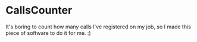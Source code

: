# CallsCounter
It's boring to count how many calls I've registered on my job, so I made this piece of software to do it for me. :)
